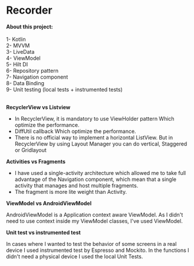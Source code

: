 # Recorder

**About this project:**<br><br>
1- Kotlin <br>
2- MVVM <br>
3- LiveData <br>
4- ViewModel <br>
5- Hilt DI <br>
6- Repository pattern <br>
7- Navigation component <br>
8- Data Binding <br>
9- Unit testing (local tests + instrumented tests) <br><br>

**RecyclerView vs Listview**

- In RecyclerView, it is mandatory to use ViewHolder pattern Which optimize the performance.
- DiffUtil callback Which optimize the performance.  
- There is no official way to implement a horizontal ListView. But in RecyclerView by using Layout Manager you can do vertical, Staggered or Gridlayout

**Activities vs Fragments**

- I have used a single-activity architecture which allowed me to take full advantage of the Navigation component, which mean that a single activity that manages and host multiple fragments. 
- The fragment is more lite weight than Activity. 

**ViewModel vs AndroidViewModel**

AndroidViewModel is a Application context aware ViewModel. As I didn't need to use context inside my ViewModel classes, I've used ViewModel.

**Unit test vs instrumented test**

In cases where I wanted to test the behavior of some screens in a real device I used instrumented test by Espresso and Mockito.
In the functions I didn't need a physical device I used the local Unit Tests.

